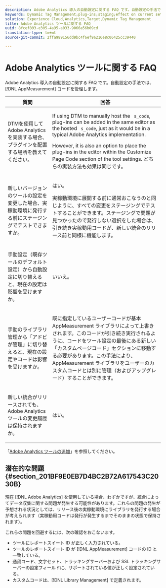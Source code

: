 ```yaml
---
description: Adobe Analytics 導入の自動設定に関する FAQ です。自動設定の手法では、AppMeasurement コードを管理します。
keywords: Dynamic Tag Management;plug-ins;staging;effect on current settings;revision history;potential pitfalls;report suite id;currency code;tracking server;ssl tracking server;custom code;library management
solution: Experience Cloud,Analytics,Target,Dynamic Tag Management
title: Adobe Analytics ツールに関する FAQ
uuid: 8fcef893-e305-4a95-a033-9066a56b09cd
translation-type: tm+mt
source-git-commit: 2ffa989156dd9bc4f6ef9a216e8c06425cc39440

---
```



# Adobe Analytics ツールに関する FAQ

Adobe Analytics 導入の自動設定に関する FAQ です。自動設定の手法では、[!DNL AppMeasurement] コードを管理します。

<table id="table_A50D00E2C47A473B92DA800FB08FE640"> 
 <thead> 
  <tr> 
   <th colname="col1" class="entry"> 質問 </th> 
   <th colname="col2" class="entry"> 回答 </th> 
  </tr> 
 </thead>
 <tbody> 
  <tr> 
   <td colname="col1"> <p> DTMを使用してAdobe Analyticsを実装する場合、プラグインを配置する場所を教えてください。 </p> </td> 
   <td colname="col2"> <p> If using DTM to manually host the <code> s_code</code>, plug-ins can be added in the same editor as the hosted <code> s_code</code>, just as it would be in a typical Adobe Analytics implementation. </p> <p>However, it is also an option to place the plug-ins in the editor within the <span class="term"> Customize Page Code</span> section of the tool settings. どちらの実装方法も効果は同じです。 </p> </td> 
  </tr> 
  <tr> 
   <td colname="col1"> <p>新しいバージョンのツールの設定を変更した場合、実稼動環境に発行する前にステージングでテストできますか。 </p> </td> 
   <td colname="col2"> <p>はい。 </p> <p>実稼動環境に展開する前に通常おこなうのと同じように、すべての変更をステージングでテストすることができます。ステージングで問題が見つかったので発行しない選択をした場合は、引き続き実稼動用コードが、新しい統合のリリース前と同様に機能します。 </p> </td> 
  </tr> 
  <tr> 
   <td colname="col1"> <p>手動設定（既存ツールのデフォルト設定）から自動設定に切り替えると、現在の設定は影響を受けますか。 </p> </td> 
   <td colname="col2"> <p>いいえ。 </p> </td> 
  </tr> 
  <tr> 
   <td colname="col1"> <p>手動のライブラリ管理から「アドビが管理」に切り替えると、現在の設定やコードは影響を受けますか。 </p> </td> 
   <td colname="col2"> <p>既に指定しているユーザーコードが基本 <span class="keyword">AppMeasurement</span> ライブラリによって上書きされます。このコードが引き続き実行されるように、コードをツール設定の最後にある新しい「<span class="wintitle">カスタムページコード</span>」セクションに移動する必要があります。この手法により、<span class="keyword">AppMeasurement</span> ライブラリをユーザーのカスタムコードとは別に管理（およびアップグレード）することができます。 </p> </td> 
  </tr> 
  <tr> 
   <td colname="col1"> <p>新しい統合がリリースされても、<span class="keyword">Adobe Analytics</span> ツールの変更履歴は保持されますか。 </p> </td> 
   <td colname="col2"> <p>はい。 </p> </td> 
  </tr> 
 </tbody> 
</table>

「[Adobe Analytics ツールの追加](/help/implement/other/dtm/c-aa-tool/analytics-dtm.md)」を参照してください。

## 潜在的な問題 {#section_201BF9E0EB7D4BC2B72A617543C2030B}

現在 [!DNL Adobe Analytics] を使用している場合、わずかですが、統合によってデータ収集に関する問題が発生する可能性があります。これらの問題の発生が予想される状況としては、リリース後の実稼動環境にライブラリを発行する場合が考えられます（実稼動用コードは発行が発生するまでそのままの状態で保持されます）。

これらの問題を回避するには、次の確認をおこないます。

* ツールにレポートスイート ID が正しく入力されている。
* ツールのレポートスイート ID が [!DNL AppMeasurement] コードの ID と一致している。
* 通貨コード、文字セット、トラッキングサーバーおよび SSL トラッキングサーバーの設定フィールドに、サポートされている値が正しく設定されている。
* カスタムコードは、[!DNL Library Management] で定義されます。

